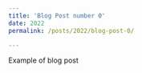 ```yaml
---
title: 'Blog Post number 0'
date: 2022
permalink: /posts/2022/blog-post-0/

---
```


Example of blog post


